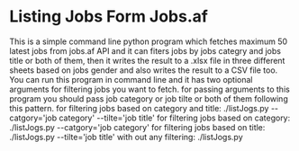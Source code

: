 # Listing Jobs Form Jobs.af
This is a simple command line python program which fetches maximum 50 latest jobs from jobs.af API and it can fiters jobs by jobs categry and jobs title or both of them, then it writes the result to a .xlsx file in three different sheets based on jobs gender and also writes  the result to a CSV file too.
You can run this program in command line and it has two optional arguments for filtering jobs you want to fetch. for passing arguments to this program you should pass job category or job tilte or both of them following this pattern. 
for filtering jobs based on category and title: ./listJogs.py --catgory='job category' --tilte='job title' 
for filtering jobs based on category: ./listJogs.py --catgory='job category' 
for filtering jobs based on title: ./listJogs.py  --tilte='job title'
with out any filtering: ./listJogs.py
